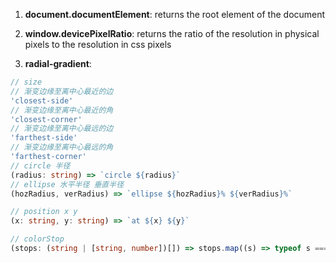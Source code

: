 1. **document.documentElement**:
  returns the root element of the document
2. **window.devicePixelRatio**:
  returns the ratio of the resolution in physical pixels to the resolution in css pixels

3. **radial-gradient**:
```typescript
// size
// 渐变边缘至离中心最近的边
'closest-side'
// 渐变边缘至离中心最近的角
'closest-corner'
// 渐变边缘至离中心最远的边
'farthest-side'
// 渐变边缘至离中心最远的角
'farthest-corner'
// circle 半径
(radius: string) => `circle ${radius}`
// ellipse 水平半径 垂直半径
(hozRadius, verRadius) => `ellipse ${hozRadius}% ${verRadius}%`

// position x y
(x: string, y: string) => `at ${x} ${y}`

// colorStop
(stops: (string | [string, number])[]) => stops.map((s) => typeof s === 'string' ? s : `${s[0]} ${s[1]}%`).join(', ')
  
```